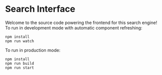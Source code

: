 # Search Interface
Welcome to the source code powering the frontend for this search engine! To run in development mode with automatic component refreshing:
```
npm install
npm run watch
```

To run in production mode:
```
npm install
npm run build
npm run start
```
